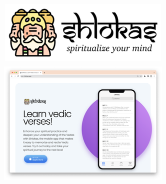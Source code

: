 <a href="https://github.com/akdasa-studios/shlokas">
    <p align="center">
        <img src="https://raw.githubusercontent.com/akdasa-studios/shlokas/main/docs/logo.svg" height="184px"/>
    </p>
</a>

![Landing](docs/landing.png)